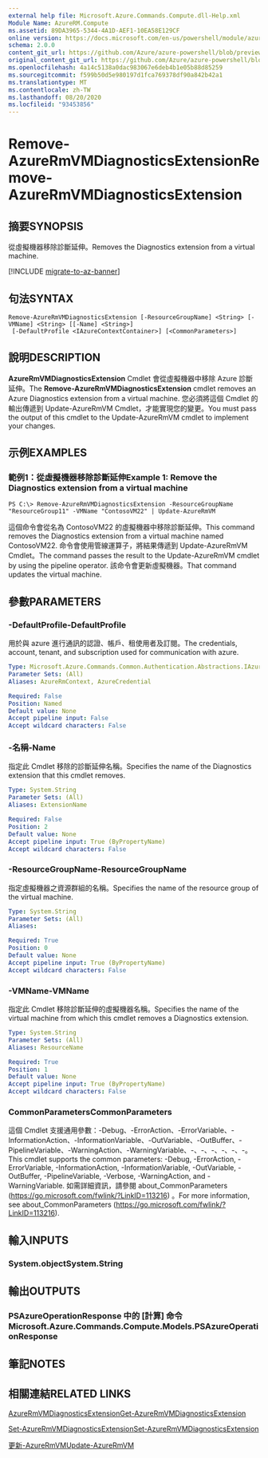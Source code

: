 ```yaml
---
external help file: Microsoft.Azure.Commands.Compute.dll-Help.xml
Module Name: AzureRM.Compute
ms.assetid: 89DA3965-5344-4A1D-AEF1-10EA58E129CF
online version: https://docs.microsoft.com/en-us/powershell/module/azurerm.compute/remove-azurermvmdiagnosticsextension
schema: 2.0.0
content_git_url: https://github.com/Azure/azure-powershell/blob/preview/src/ResourceManager/Compute/Commands.Compute/help/Remove-AzureRmVMDiagnosticsExtension.md
original_content_git_url: https://github.com/Azure/azure-powershell/blob/preview/src/ResourceManager/Compute/Commands.Compute/help/Remove-AzureRmVMDiagnosticsExtension.md
ms.openlocfilehash: 4a14c5138a0dac983067e6deb4b1e05b88d85259
ms.sourcegitcommit: f599b50d5e980197d1fca769378df90a842b42a1
ms.translationtype: MT
ms.contentlocale: zh-TW
ms.lasthandoff: 08/20/2020
ms.locfileid: "93453856"
---
```

# <span data-ttu-id="6fab0-101">Remove-AzureRmVMDiagnosticsExtension</span><span class="sxs-lookup"><span data-stu-id="6fab0-101">Remove-AzureRmVMDiagnosticsExtension</span></span>

## <span data-ttu-id="6fab0-102">摘要</span><span class="sxs-lookup"><span data-stu-id="6fab0-102">SYNOPSIS</span></span>
<span data-ttu-id="6fab0-103">從虛擬機器移除診斷延伸。</span><span class="sxs-lookup"><span data-stu-id="6fab0-103">Removes the Diagnostics extension from a virtual machine.</span></span>

[!INCLUDE [migrate-to-az-banner](../../includes/migrate-to-az-banner.md)]

## <span data-ttu-id="6fab0-104">句法</span><span class="sxs-lookup"><span data-stu-id="6fab0-104">SYNTAX</span></span>

```
Remove-AzureRmVMDiagnosticsExtension [-ResourceGroupName] <String> [-VMName] <String> [[-Name] <String>]
 [-DefaultProfile <IAzureContextContainer>] [<CommonParameters>]
```

## <span data-ttu-id="6fab0-105">說明</span><span class="sxs-lookup"><span data-stu-id="6fab0-105">DESCRIPTION</span></span>
<span data-ttu-id="6fab0-106">**AzureRmVMDiagnosticsExtension** Cmdlet 會從虛擬機器中移除 Azure 診斷延伸。</span><span class="sxs-lookup"><span data-stu-id="6fab0-106">The **Remove-AzureRmVMDiagnosticsExtension** cmdlet removes an Azure Diagnostics extension from a virtual machine.</span></span>
<span data-ttu-id="6fab0-107">您必須將這個 Cmdlet 的輸出傳遞到 Update-AzureRmVM Cmdlet，才能實現您的變更。</span><span class="sxs-lookup"><span data-stu-id="6fab0-107">You must pass the output of this cmdlet to the Update-AzureRmVM cmdlet to implement your changes.</span></span>

## <span data-ttu-id="6fab0-108">示例</span><span class="sxs-lookup"><span data-stu-id="6fab0-108">EXAMPLES</span></span>

### <span data-ttu-id="6fab0-109">範例1：從虛擬機器移除診斷延伸</span><span class="sxs-lookup"><span data-stu-id="6fab0-109">Example 1: Remove the Diagnostics extension from a virtual machine</span></span>
```
PS C:\> Remove-AzureRmVMDiagnosticsExtension -ResourceGroupName "ResourceGroup11" -VMName "ContosoVM22" | Update-AzureRmVM
```

<span data-ttu-id="6fab0-110">這個命令會從名為 ContosoVM22 的虛擬機器中移除診斷延伸。</span><span class="sxs-lookup"><span data-stu-id="6fab0-110">This command removes the Diagnostics extension from a virtual machine named ContosoVM22.</span></span>
<span data-ttu-id="6fab0-111">命令會使用管線運算子，將結果傳遞到 Update-AzureRmVM Cmdlet。</span><span class="sxs-lookup"><span data-stu-id="6fab0-111">The command passes the result to the Update-AzureRmVM cmdlet by using the pipeline operator.</span></span>
<span data-ttu-id="6fab0-112">該命令會更新虛擬機器。</span><span class="sxs-lookup"><span data-stu-id="6fab0-112">That command updates the virtual machine.</span></span>

## <span data-ttu-id="6fab0-113">參數</span><span class="sxs-lookup"><span data-stu-id="6fab0-113">PARAMETERS</span></span>

### <span data-ttu-id="6fab0-114">-DefaultProfile</span><span class="sxs-lookup"><span data-stu-id="6fab0-114">-DefaultProfile</span></span>
<span data-ttu-id="6fab0-115">用於與 azure 進行通訊的認證、帳戶、租使用者及訂閱。</span><span class="sxs-lookup"><span data-stu-id="6fab0-115">The credentials, account, tenant, and subscription used for communication with azure.</span></span>

```yaml
Type: Microsoft.Azure.Commands.Common.Authentication.Abstractions.IAzureContextContainer
Parameter Sets: (All)
Aliases: AzureRmContext, AzureCredential

Required: False
Position: Named
Default value: None
Accept pipeline input: False
Accept wildcard characters: False
```

### <span data-ttu-id="6fab0-116">-名稱</span><span class="sxs-lookup"><span data-stu-id="6fab0-116">-Name</span></span>
<span data-ttu-id="6fab0-117">指定此 Cmdlet 移除的診斷延伸名稱。</span><span class="sxs-lookup"><span data-stu-id="6fab0-117">Specifies the name of the Diagnostics extension that this cmdlet removes.</span></span>

```yaml
Type: System.String
Parameter Sets: (All)
Aliases: ExtensionName

Required: False
Position: 2
Default value: None
Accept pipeline input: True (ByPropertyName)
Accept wildcard characters: False
```

### <span data-ttu-id="6fab0-118">-ResourceGroupName</span><span class="sxs-lookup"><span data-stu-id="6fab0-118">-ResourceGroupName</span></span>
<span data-ttu-id="6fab0-119">指定虛擬機器之資源群組的名稱。</span><span class="sxs-lookup"><span data-stu-id="6fab0-119">Specifies the name of the resource group of the virtual machine.</span></span>

```yaml
Type: System.String
Parameter Sets: (All)
Aliases:

Required: True
Position: 0
Default value: None
Accept pipeline input: True (ByPropertyName)
Accept wildcard characters: False
```

### <span data-ttu-id="6fab0-120">-VMName</span><span class="sxs-lookup"><span data-stu-id="6fab0-120">-VMName</span></span>
<span data-ttu-id="6fab0-121">指定此 Cmdlet 移除診斷延伸的虛擬機器名稱。</span><span class="sxs-lookup"><span data-stu-id="6fab0-121">Specifies the name of the virtual machine from which this cmdlet removes a Diagnostics extension.</span></span>

```yaml
Type: System.String
Parameter Sets: (All)
Aliases: ResourceName

Required: True
Position: 1
Default value: None
Accept pipeline input: True (ByPropertyName)
Accept wildcard characters: False
```

### <span data-ttu-id="6fab0-122">CommonParameters</span><span class="sxs-lookup"><span data-stu-id="6fab0-122">CommonParameters</span></span>
<span data-ttu-id="6fab0-123">這個 Cmdlet 支援通用參數：-Debug、-ErrorAction、-ErrorVariable、-InformationAction、-InformationVariable、-OutVariable、-OutBuffer、-PipelineVariable、-WarningAction、-WarningVariable、-、-、-、-、-、-。</span><span class="sxs-lookup"><span data-stu-id="6fab0-123">This cmdlet supports the common parameters: -Debug, -ErrorAction, -ErrorVariable, -InformationAction, -InformationVariable, -OutVariable, -OutBuffer, -PipelineVariable, -Verbose, -WarningAction, and -WarningVariable.</span></span> <span data-ttu-id="6fab0-124">如需詳細資訊，請參閱 about_CommonParameters (https://go.microsoft.com/fwlink/?LinkID=113216) 。</span><span class="sxs-lookup"><span data-stu-id="6fab0-124">For more information, see about_CommonParameters (https://go.microsoft.com/fwlink/?LinkID=113216).</span></span>

## <span data-ttu-id="6fab0-125">輸入</span><span class="sxs-lookup"><span data-stu-id="6fab0-125">INPUTS</span></span>

### <span data-ttu-id="6fab0-126">System.object</span><span class="sxs-lookup"><span data-stu-id="6fab0-126">System.String</span></span>

## <span data-ttu-id="6fab0-127">輸出</span><span class="sxs-lookup"><span data-stu-id="6fab0-127">OUTPUTS</span></span>

### <span data-ttu-id="6fab0-128">PSAzureOperationResponse 中的 [計算] 命令</span><span class="sxs-lookup"><span data-stu-id="6fab0-128">Microsoft.Azure.Commands.Compute.Models.PSAzureOperationResponse</span></span>

## <span data-ttu-id="6fab0-129">筆記</span><span class="sxs-lookup"><span data-stu-id="6fab0-129">NOTES</span></span>

## <span data-ttu-id="6fab0-130">相關連結</span><span class="sxs-lookup"><span data-stu-id="6fab0-130">RELATED LINKS</span></span>

[<span data-ttu-id="6fab0-131">AzureRmVMDiagnosticsExtension</span><span class="sxs-lookup"><span data-stu-id="6fab0-131">Get-AzureRmVMDiagnosticsExtension</span></span>](./Get-AzureRMVMDiagnosticsExtension.md)

[<span data-ttu-id="6fab0-132">Set-AzureRmVMDiagnosticsExtension</span><span class="sxs-lookup"><span data-stu-id="6fab0-132">Set-AzureRmVMDiagnosticsExtension</span></span>](./Set-AzureRMVMDiagnosticsExtension.md)

[<span data-ttu-id="6fab0-133">更新-AzureRmVM</span><span class="sxs-lookup"><span data-stu-id="6fab0-133">Update-AzureRmVM</span></span>](./Update-AzureRmVM.md)


